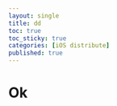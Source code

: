 ```yaml
---
layout: single
title: dd
toc: true
toc_sticky: true
categories: [iOS distribute]
published: true
---
```


# Ok
